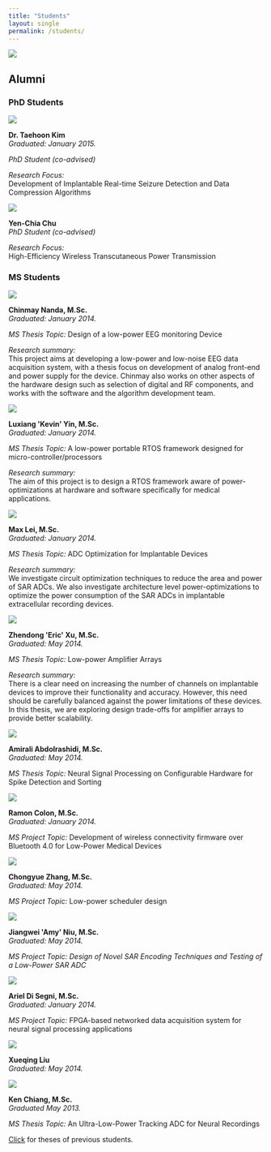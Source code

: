 ```yaml
--- 
title: "Students"
layout: single 
permalink: /students/ 
---
```


![](/assets/images/students.jpg)


Alumni
------

### PhD Students

![](/assets/images/students/TaehoonKim.jpg)

**Dr. Taehoon Kim**  
_Graduated: January 2015._  
  
_PhD Student (co-advised)_  
  
_Research Focus:_  
Development of Implantable Real-time Seizure Detection and Data Compression Algorithms  
  

![](/assets/images/students/YenChiaChu.jpg)

**Yen-Chia Chu**  
_PhD Student (co-advised)_  
  
_Research Focus:_  
High-Efficiency Wireless Transcutaneous Power Transmission  
  

  

### MS Students

![](/assets/images/students/ChinmayNanda.jpg)

**Chinmay Nanda, M.Sc.**  
_Graduated: January 2014._  
  
_MS Thesis Topic:_ Design of a low-power EEG monitoring Device  
  
_Research summary:_  
This project aims at developing a low-power and low-noise EEG data acquisition system, with a thesis focus on development of analog front-end and power supply for the device. Chinmay also works on other aspects of the hardware design such as selection of digital and RF components, and works with the software and the algorithm development team.

![](/assets/images/students/LuxiangYin.jpg)

**Luxiang 'Kevin' Yin, M.Sc.**  
_Graduated: January 2014._  
  
_MS Thesis Topic:_ A low-power portable RTOS framework designed for micro-controller/processors  
  
_Research summary:_  
The aim of this project is to design a RTOS framework aware of power-optimizations at hardware and software specifically for medical applications.

![](/assets/images/students/MaxLei.jpg)

**Max Lei, M.Sc.**  
_Graduated: January 2014._  
  
_MS Thesis Topic:_ ADC Optimization for Implantable Devices  
  
_Research summary:_  
We investigate circuit optimization techniques to reduce the area and power of SAR ADCs. We also investigate architecture level power-optimizations to optimize the power consumption of the SAR ADCs in implantable extracellular recording devices.

![](/assets/images/students/EricZhendongXu.jpg)

**Zhendong 'Eric' Xu, M.Sc.**  
_Graduated: May 2014._  
  
_MS Thesis Topic:_ Low-power Amplifier Arrays  
  
_Research summary:_  
There is a clear need on increasing the number of channels on implantable devices to improve their functionality and accuracy. However, this need should be carefully balanced against the power limitations of these devices. In this thesis, we are exploring design trade-offs for amplifier arrays to provide better scalability.  

![](/assets/images/students/AmiraliAbdolrashidi.jpg)

**Amirali Abdolrashidi, M.Sc.**  
_Graduated: May 2014._  
  
_MS Thesis Topic:_ Neural Signal Processing on Configurable Hardware for Spike Detection and Sorting  
  

![](/assets/images/students/RamonColon.jpg)

**Ramon Colon, M.Sc.**  
_Graduated: January 2014._  
  
_MS Project Topic:_ Development of wireless connectivity firmware over Bluetooth 4.0 for Low-Power Medical Devices

![](/assets/images/students/ChongyueZhang.jpg)

**Chongyue Zhang, M.Sc.**  
_Graduated: May 2014._  
  
_MS Project Topic:_ Low-power scheduler design  
  

![](/assets/images/students/JiangweiNiu.jpg)

**Jiangwei 'Amy' Niu, M.Sc.**  
_Graduated: May 2014._  
  
_MS Project Topic: Design of Novel SAR Encoding Techniques and Testing of a Low-Power SAR ADC_  
  

![](/assets/images/students/ArielDiSegni.jpg)

**Ariel Di Segni, M.Sc.**  
_Graduated: January 2014._  
  
_MS Project Topic:_ FPGA-based networked data acquisition system for neural signal processing applications  
  

![](/assets/images/students/XueqingLiu.jpg)

**Xueqing Liu**  
_Graduated: May 2014._  
  

![](/assets/images/students/KenChiang.jpg)

**Ken Chiang, M.Sc.**  
_Graduated May 2013._  
  
_MS Thesis Topic:_ An Ultra-Low-Power Tracking ADC for Neural Recordings  
  

  
[Click](pubs.html#thesessupervised) for theses of previous students.  
